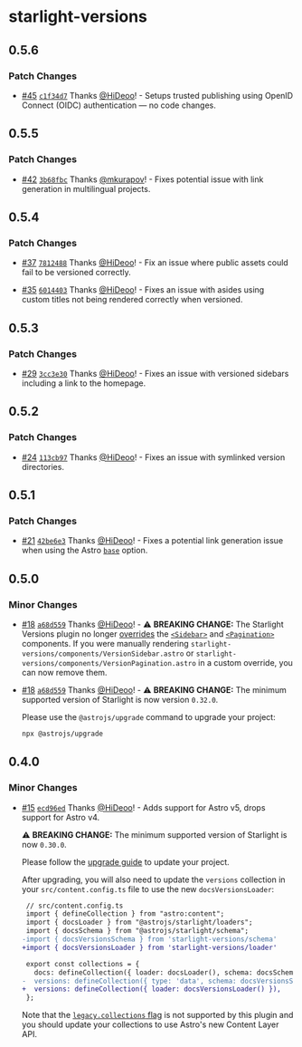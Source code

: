 # starlight-versions

## 0.5.6

### Patch Changes

- [#45](https://github.com/HiDeoo/starlight-versions/pull/45) [`c1f34d7`](https://github.com/HiDeoo/starlight-versions/commit/c1f34d7a2c6a98bd92987e2511f7199b358d9a7a) Thanks [@HiDeoo](https://github.com/HiDeoo)! - Setups trusted publishing using OpenID Connect (OIDC) authentication — no code changes.

## 0.5.5

### Patch Changes

- [#42](https://github.com/HiDeoo/starlight-versions/pull/42) [`3b68fbc`](https://github.com/HiDeoo/starlight-versions/commit/3b68fbc511dbe80c7d4b79ebe5ebc0b9f8d06c9d) Thanks [@mkurapov](https://github.com/mkurapov)! - Fixes potential issue with link generation in multilingual projects.

## 0.5.4

### Patch Changes

- [#37](https://github.com/HiDeoo/starlight-versions/pull/37) [`7812488`](https://github.com/HiDeoo/starlight-versions/commit/7812488c665786bcfb6256cc9d3e342f9090cbcb) Thanks [@HiDeoo](https://github.com/HiDeoo)! - Fix an issue where public assets could fail to be versioned correctly.

- [#35](https://github.com/HiDeoo/starlight-versions/pull/35) [`6014403`](https://github.com/HiDeoo/starlight-versions/commit/60144036971ee871c3195bc2a6567b6aa33734b7) Thanks [@HiDeoo](https://github.com/HiDeoo)! - Fixes an issue with asides using custom titles not being rendered correctly when versioned.

## 0.5.3

### Patch Changes

- [#29](https://github.com/HiDeoo/starlight-versions/pull/29) [`3cc3e30`](https://github.com/HiDeoo/starlight-versions/commit/3cc3e30d6b778c7615cee9c2fcb01f6225b6cb84) Thanks [@HiDeoo](https://github.com/HiDeoo)! - Fixes an issue with versioned sidebars including a link to the homepage.

## 0.5.2

### Patch Changes

- [#24](https://github.com/HiDeoo/starlight-versions/pull/24) [`113cb97`](https://github.com/HiDeoo/starlight-versions/commit/113cb975b6acc3dc3dc6d1c252048e62248dc9ed) Thanks [@HiDeoo](https://github.com/HiDeoo)! - Fixes an issue with symlinked version directories.

## 0.5.1

### Patch Changes

- [#21](https://github.com/HiDeoo/starlight-versions/pull/21) [`42be6e3`](https://github.com/HiDeoo/starlight-versions/commit/42be6e30a54fcdd5bec0959b7f354a1bc3954c14) Thanks [@HiDeoo](https://github.com/HiDeoo)! - Fixes a potential link generation issue when using the Astro [`base`](https://docs.astro.build/en/reference/configuration-reference/#base) option.

## 0.5.0

### Minor Changes

- [#18](https://github.com/HiDeoo/starlight-versions/pull/18) [`a68d559`](https://github.com/HiDeoo/starlight-versions/commit/a68d55958731e03d6c3b6ddf04eb5775a75a6862) Thanks [@HiDeoo](https://github.com/HiDeoo)! - ⚠️ **BREAKING CHANGE:** The Starlight Versions plugin no longer [overrides](https://starlight.astro.build/guides/overriding-components/) the [`<Sidebar>`](https://starlight.astro.build/reference/overrides/#sidebar) and [`<Pagination>`](https://starlight.astro.build/reference/overrides/#pagination) components. If you were manually rendering `starlight-versions/components/VersionSidebar.astro` or `starlight-versions/components/VersionPagination.astro` in a custom override, you can now remove them.

- [#18](https://github.com/HiDeoo/starlight-versions/pull/18) [`a68d559`](https://github.com/HiDeoo/starlight-versions/commit/a68d55958731e03d6c3b6ddf04eb5775a75a6862) Thanks [@HiDeoo](https://github.com/HiDeoo)! - ⚠️ **BREAKING CHANGE:** The minimum supported version of Starlight is now version `0.32.0`.

  Please use the `@astrojs/upgrade` command to upgrade your project:

  ```sh
  npx @astrojs/upgrade
  ```

## 0.4.0

### Minor Changes

- [#15](https://github.com/HiDeoo/starlight-versions/pull/15) [`ecd96ed`](https://github.com/HiDeoo/starlight-versions/commit/ecd96ed4aa4474bb418669e8113bb9e1af0f7536) Thanks [@HiDeoo](https://github.com/HiDeoo)! - Adds support for Astro v5, drops support for Astro v4.

  ⚠️ **BREAKING CHANGE:** The minimum supported version of Starlight is now `0.30.0`.

  Please follow the [upgrade guide](https://github.com/withastro/starlight/releases/tag/%40astrojs/starlight%400.30.0) to update your project.

  After upgrading, you will also need to update the `versions` collection in your `src/content.config.ts` file to use the new `docsVersionsLoader`:

  ```diff
   // src/content.config.ts
   import { defineCollection } from "astro:content";
   import { docsLoader } from "@astrojs/starlight/loaders";
   import { docsSchema } from "@astrojs/starlight/schema";
  -import { docsVersionsSchema } from 'starlight-versions/schema'
  +import { docsVersionsLoader } from 'starlight-versions/loader'

   export const collections = {
     docs: defineCollection({ loader: docsLoader(), schema: docsSchema() }),
  -  versions: defineCollection({ type: 'data', schema: docsVersionsSchema() }),
  +  versions: defineCollection({ loader: docsVersionsLoader() }),
   };
  ```

  Note that the [`legacy.collections` flag](https://docs.astro.build/en/reference/legacy-flags/#collections) is not supported by this plugin and you should update your collections to use Astro's new Content Layer API.
